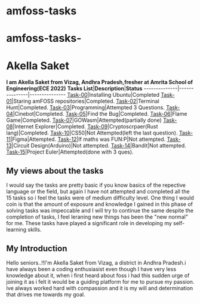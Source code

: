 # amfoss-tasks

# amfoss-tasks-
# Akella Saket
**I am Akella Saket from Vizag, Andhra Pradesh,fresher at Amrita School of Engineering(ECE 2022)**
**Tasks List**|**Description**|**Status**
--------------|---------------|---------------
[Task-00](https://github.com/SaketAkella/amFOSS-tasks/tree/main/task-00)|Installing Ubuntu|Completed
[Task-01](https://github.com/SaketAkella/amFOSS-tasks/tree/main/task-01)|Staring amFOSS repositories|Completed.
[Task-02](https://github.com/SaketAkella/amFOSS-tasks/tree/main/task-02)|Terminal Hunt|Completed.
[Task-03](https://github.com/SaketAkella/amFOSS-tasks/tree/main/task-03)|Programming|Attempted 3 Questions.
[Task-04](https://github.com/SaketAkella/amFOSS-tasks/tree/main/task-04)|Cinebot|Completed.
[Task-05](https://github.com/SaketAkella/amFOSS-tasks/tree/main/task-05)|Find the Bug|Completed.
[Task-06](https://github.com/SaketAkella/amFOSS-tasks/tree/main/task-06)|Flame Game|Completed.
[Task-07](https://github.com/SaketAkella/amFOSS-tasks/tree/main/task-07)|GOWasm|Attempted(partially done)
[Task-08](https://github.com/SaketAkella/amFOSS-tasks/tree/main/task-08)|Internet Explorer|Completed.
[Task-09](https://github.com/SaketAkella/amFOSS-tasks/tree/main/task-09)|Cryptoscrpaer(Rust lang)|Completed.
[Task-10](https://github.com/SaketAkella/amFOSS-tasks/tree/main/task-10)|CS50|Not Attempted(left the last question).
[Task-11](https://github.com/Akshatji800/amfoss-tasks-demo/tree/master/task-11)|Figma|Attempted.
[Task-12](https://github.com/Akshatji800/amfoss-tasks-demo/tree/master/task-12)|If maths was FUN:P|Not attempted.
[Task-13](https://github.com/Akshatji800/amfoss-tasks-demo/tree/master/task-13)|Circuit Design(Arduino)|Not attempted.
[Task-14](https://github.com/Akshatji800/amfoss-tasks-demo/tree/master/task-14)|Bandit|Not attempted.
[Task-15](https://github.com/SaketAkella/amFOSS-tasks/tree/main/task-15)|Project Euler|Attempted(done with 3 ques).
## My views about the tasks
I would say the tasks are pretty basic if you know basics of the repective language or the field, but again I have not attempted and completed all the 15 tasks so i feel the tasks were of medium difficulty level. One thing I would coin is that the amount of exposure and knowledge I gained in this phase of solving tasks was impeccable and I will try to continue the same despite the completion of tasks, I feel leraning new things has been the "new normal" for me. These tasks have played a significant role in developing my self-learning skills.
## My Introduction
Hello seniors..!!I'm Akella Saket from Vizag, a district in Andhra Pradesh.i have always been a coding enthusiasist even though I have very less knowledge about it, when i first heard about foss i had this sudden urge of joining it as i felt it would be a guiding platform for me to pursue my passion. Ive always worked hard with compassion and it is my will and determination that drives me towards my goal.
